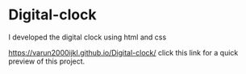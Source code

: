 # Digital-clock
I developed the digital clock using html and css

https://varun2000ijkl.github.io/Digital-clock/  click this link for a quick preview of this project.
